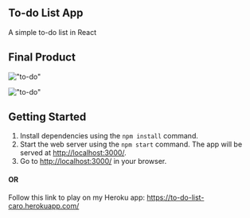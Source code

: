 ## To-do List App

A simple to-do list in React

## Final Product

!["to-do"](https://github.com/cascobie/to-do-list/blob/master/Screen%20Shot%202021-08-14%20at%202.26.20%20PM.png)


!["to-do"](https://github.com/cascobie/to-do-list/blob/master/Screen%20Shot%202021-08-14%20at%202.27.29%20PM.png)

## Getting Started

1. Install dependencies using the `npm install` command.
2. Start the web server using the `npm start` command. The app will be served at <http://localhost:3000/>.
3. Go to <http://localhost:3000/> in your browser.

#### OR

Follow this link to play on my Heroku app: https://to-do-list-caro.herokuapp.com/
